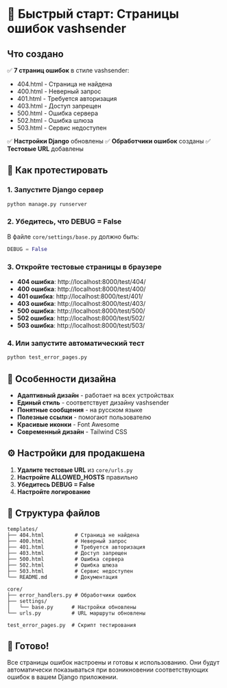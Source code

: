 # 🚀 Быстрый старт: Страницы ошибок vashsender

## Что создано

✅ **7 страниц ошибок** в стиле vashsender:
- 404.html - Страница не найдена
- 400.html - Неверный запрос  
- 401.html - Требуется авторизация
- 403.html - Доступ запрещен
- 500.html - Ошибка сервера
- 502.html - Ошибка шлюза
- 503.html - Сервис недоступен

✅ **Настройки Django** обновлены
✅ **Обработчики ошибок** созданы
✅ **Тестовые URL** добавлены

## 🎯 Как протестировать

### 1. Запустите Django сервер
```bash
python manage.py runserver
```

### 2. Убедитесь, что DEBUG = False
В файле `core/settings/base.py` должно быть:
```python
DEBUG = False
```

### 3. Откройте тестовые страницы в браузере

- **404 ошибка**: http://localhost:8000/test/404/
- **400 ошибка**: http://localhost:8000/test/400/
- **401 ошибка**: http://localhost:8000/test/401/
- **403 ошибка**: http://localhost:8000/test/403/
- **500 ошибка**: http://localhost:8000/test/500/
- **502 ошибка**: http://localhost:8000/test/502/
- **503 ошибка**: http://localhost:8000/test/503/

### 4. Или запустите автоматический тест
```bash
python test_error_pages.py
```

## 🎨 Особенности дизайна

- **Адаптивный дизайн** - работает на всех устройствах
- **Единый стиль** - соответствует дизайну vashsender
- **Понятные сообщения** - на русском языке
- **Полезные ссылки** - помогают пользователю
- **Красивые иконки** - Font Awesome
- **Современный дизайн** - Tailwind CSS

## ⚙️ Настройки для продакшена

1. **Удалите тестовые URL** из `core/urls.py`
2. **Настройте ALLOWED_HOSTS** правильно
3. **Убедитесь DEBUG = False**
4. **Настройте логирование**

## 📁 Структура файлов

```
templates/
├── 404.html          # Страница не найдена
├── 400.html          # Неверный запрос
├── 401.html          # Требуется авторизация
├── 403.html          # Доступ запрещен
├── 500.html          # Ошибка сервера
├── 502.html          # Ошибка шлюза
├── 503.html          # Сервис недоступен
└── README.md         # Документация

core/
├── error_handlers.py # Обработчики ошибок
├── settings/
│   └── base.py      # Настройки обновлены
└── urls.py          # URL маршруты обновлены

test_error_pages.py  # Скрипт тестирования
```

## 🎯 Готово!

Все страницы ошибок настроены и готовы к использованию. Они будут автоматически показываться при возникновении соответствующих ошибок в вашем Django приложении. 